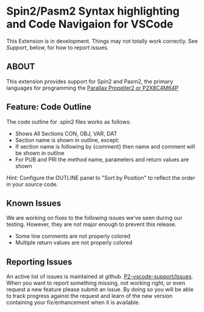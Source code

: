 # Spin2/Pasm2 Syntax highlighting and Code Navigaion for VSCode

This Extension is in development. Things may not totally work correctly. See _Support_, below, for how to report issues.

## ABOUT

This extension provides support for Spin2 and Pasm2, the primary languages for programming the [Parallax Propeller2 or P2X8C4M64P](https://propeller.parallax.com/p2.html)

## Feature: Code Outline

The code outline for .spin2 files works as follows:

- Shows All Sections CON, OBJ, VAR, DAT
- Section name is shown in outline, except:
- If section name is following by {comment} then name and comment will be shown in outline
- For PUB and PRI the method name, parameters and return values are shown

_Hint:_ Configure the OUTLINE panel to "Sort by Position" to reflect the order in your source code.

## Known Issues

We are working on fixes to the following issues we've seen during our testing. However, they are not major enough to prevent this release.

- Some line comments are not properly colored
- Multiple return values are not properly colored

## Reporting Issues

An active list of issues is maintained at github. [P2-vscode-support/Issues](https://github.com/ironsheep/P2-vscode-support/issues). When you want to report something missing, not working right, or even request a new feature please submit an issue. By doing so you will be able to track progress against the request and learn of the new version containing your fix/enhancement when it is available.
